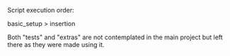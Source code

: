 Script execution order:

basic_setup > insertion

Both "tests" and "extras" are not contemplated in the main project but left there as they were made using it.